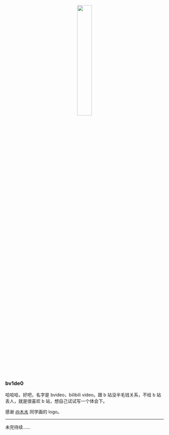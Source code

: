 <div align=center><img src="https://i.loli.net/2019/08/07/ztiWr6HgLje3bGP.png" width="30%"/></div>





### bv1de0

哈哈哈，好吧，名字是 bvideo，bilibili video。跟 b 站没半毛钱关系，不给 b 站丢人，就是很喜欢 b 站，想自己试试写一个体会下。

感谢 [@木水](没有链接) 同学画的 logo。

---

未完待续……
